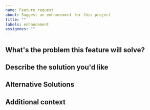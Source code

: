 ```yaml
---
name: Feature request
about: Suggest an enhancement for this project
title: ""
labels: enhancement
assignees: ""
---
```


## What's the problem this feature will solve?

<!-- What are you trying to do, that you are unable to achieve with tox as it currently stands? -->

## Describe the solution you'd like

<!-- Clear and concise description of what you want to happen. -->

<!-- Provide examples of real world use cases that this would enable and how it solves the problem described above. -->

## Alternative Solutions

<!-- Have you tried to workaround the problem using tox or other tools? Or a different approach to solving this issue? Please elaborate here. -->

## Additional context

<!-- Add any other context, links, etc. about the feature here. -->
